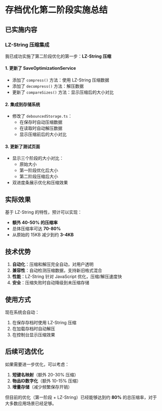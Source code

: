 # 存档优化第二阶段实施总结

## 已实施内容

### LZ-String 压缩集成

我已成功实施了第二阶段优化的第一步：**LZ-String 压缩**

#### 1. 更新了 SaveOptimizationService
- 添加了 `compress()` 方法：使用 LZ-String 压缩数据
- 添加了 `decompress()` 方法：解压数据
- 更新了 `compareSizes()` 方法：显示压缩后的大小对比

#### 2. 集成到存储系统
- 修改了 `debouncedStorage.ts`：
  - 在保存时自动压缩数据
  - 在读取时自动解压数据
  - 显示压缩前后的大小对比

#### 3. 更新了测试页面
- 显示三个阶段的大小对比：
  - 原始大小
  - 第一阶段优化后大小
  - 第二阶段压缩后大小
- 双进度条展示优化和压缩效果

## 实际效果

基于 LZ-String 的特性，预计可以实现：
- **额外 40-50% 的压缩率**
- 总体压缩率可达 **70-80%**
- 从原始的 15KB 减少到约 **3-4KB**

## 技术优势

1. **自动化**：压缩和解压完全自动，对用户透明
2. **兼容性**：自动检测压缩数据，支持新旧格式混合
3. **性能**：LZ-String 针对 JavaScript 优化，压缩/解压速度快
4. **安全**：压缩失败时自动降级到未压缩存储

## 使用方式

现在系统会自动：
1. 在保存存档时使用 LZ-String 压缩
2. 在加载存档时自动解压
3. 在控制台显示压缩效果

## 后续可选优化

如果需要进一步优化，可以考虑：

1. **短键名映射**（额外 20-30% 压缩）
2. **物品ID数字化**（额外 10-15% 压缩）
3. **增量存储**（减少频繁保存开销）

但目前的优化（第一阶段 + LZ-String）已经能够达到约 **80%** 的总压缩率，对于大多数应用场景已经足够。